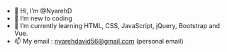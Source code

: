 - 👋 Hi, I’m @NyarehD
- 👀 I’m new to coding
- 🌱 I’m currently learning HTML, CSS, JavaScript, jQuery, Bootstrap and Vue.
- 📫 My email : nyarehdavid56@gmail.com (personal email)



